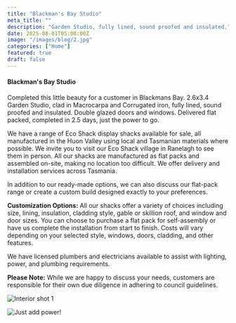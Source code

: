 ```yaml
---
title: "Blackman's Bay Studio"
meta_title: ""
description: "Garden Studio, fully lined, sound proofed and insulated."
date: 2025-08-01T05:00:00Z
image: "/images/blog/2.jpg"
categories: ["Home"]
featured: true
draft: false
---
```


#### Blackman's Bay Studio

Completed this little beauty for a customer in Blackmans Bay. 2.6x3.4 Garden Studio, clad in Macrocarpa and Corrugated iron, fully lined, sound proofed and insulated. Double glazed doors and windows. Delivered flat packed, completed in 2.5 days, just the power to go. 

We have a range of Eco Shack display shacks available for sale, all manufactured in the Huon Valley using local and Tasmanian materials where possible. We invite you to visit our Eco Shack village in Ranelagh to see them in person. 
All our shacks are manufactured as flat packs and assembled on-site, making no location too difficult. We offer delivery and installation services across Tasmania. 

In addition to our ready-made options, we can also discuss our flat-pack range or create a custom build designed exactly to your preferences.

**Customization Options:**
All our shacks offer a variety of choices including size, lining, insulation, cladding style, gable or skillion roof, and window and door sizes. You can choose to purchase a flat pack for self-assembly or have us complete the installation from start to finish. Costs will vary depending on your selected style, windows, doors, cladding, and other features. 

We have licensed plumbers and electricians available to assist with lighting, power, and plumbing requirements. 

**Please Note:** While we are happy to discuss your needs, customers are responsible for their own due diligence in adhering to council guidelines. 

![Interior shot 1](/images/blog/2b.jpg)

![Just add power!](/images/blog/2c.jpg)